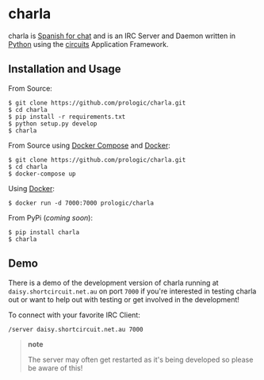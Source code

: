 charla
======

charla is [Spanish for chat](http://www.spanishcentral.com/translate/charla) and is an IRC Server and Daemon written in [Python](http://python.org/) using the [circuits](http://circuitsframework.com/) Application Framework.

Installation and Usage
----------------------

From Source:

    $ git clone https://github.com/prologic/charla.git
    $ cd charla
    $ pip install -r requirements.txt
    $ python setup.py develop
    $ charla

From Source using [Docker Compose](https://github.com/docker/compose) and [Docker](https://www.docker.com/):

    $ git clone https://github.com/prologic/charla.git
    $ cd charla
    $ docker-compose up

Using [Docker](https://www.docker.com/):

    $ docker run -d 7000:7000 prologic/charla

From PyPi (*coming soon*):

    $ pip install charla
    $ charla

Demo
----

There is a demo of the development version of charla running at `daisy.shortcircuit.net.au` on port `7000` if you're interested in testing charla out or want to help out with testing or get involved in the development!

To connect with your favorite IRC Client:

    /server daisy.shortcircuit.net.au 7000

> **note**
>
> The server may often get restarted as it's being developed so please be aware of this!
